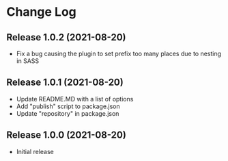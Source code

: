 # Change Log

## Release 1.0.2 (2021-08-20)

- Fix a bug causing the plugin to set prefix too many places due to nesting in SASS

## Release 1.0.1 (2021-08-20)

- Update README.MD with a list of options
- Add "publish" script to package.json
- Update "repository" in package.json

## Release 1.0.0 (2021-08-20)

- Initial release
